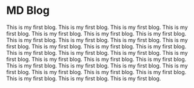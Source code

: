 # MD Blog

This is my first blog.
This is my first blog.
This is my first blog.
This is my first blog.
This is my first blog.
This is my first blog.
This is my first blog.
This is my first blog.
This is my first blog.
This is my first blog.
This is my first blog.
This is my first blog.
This is my first blog.
This is my first blog.
This is my first blog.
This is my first blog.
This is my first blog.
This is my first blog.
This is my first blog.
This is my first blog.
This is my first blog.
This is my first blog.
This is my first blog.
This is my first blog.
This is my first blog.
This is my first blog.
This is my first blog.
This is my first blog.
This is my first blog.
This is my first blog.
This is my first blog.
